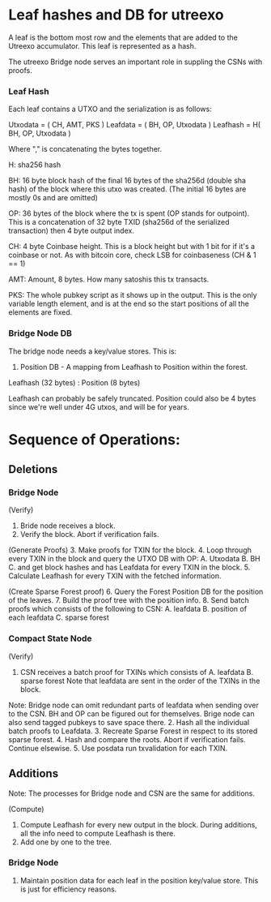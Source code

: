 # Leaf hashes and DB for utreexo

A leaf is the bottom most row and the elements that are added to the Utreexo
accumulator. This leaf is represented as a hash.

The utreexo Bridge node serves an important role in suppling the CSNs with
proofs.

### Leaf Hash

Each leaf contains a UTXO and the serialization is as follows:

Utxodata = ( CH, AMT, PKS )
Leafdata = ( BH, OP, Utxodata )
Leafhash = H( BH, OP, Utxodata )

Where "," is concatenating the bytes together.  

H: sha256 hash

BH: 16 byte block hash of the final 16 bytes of the sha256d (double sha hash)
of the block where this utxo was created. (The initial 16 bytes are mostly 0s
and are omitted)

OP: 36 bytes of the block where the tx is spent (OP stands for outpoint). This
is a concatenation of 32 byte TXID (sha256d of the serialized transaction) then
4 byte output index.

CH: 4 byte Coinbase height. This is a block height but with 1 bit for if it's a
coinbase or not. As with bitcoin core, check LSB for coinbaseness (CH & 1 == 1)

AMT: Amount, 8 bytes.  How many satoshis this tx transacts.

PKS: The whole pubkey script as it shows up in the output. This is the only
variable length element, and is at the end so the start positions of all the
elements are fixed.

### Bridge Node DB

The bridge node needs a key/value stores. This is:

1. Position DB - A mapping from Leafhash to Position within the forest.  

Leafhash (32 bytes) : Position (8 bytes)

Leafhash can probably be safely truncated. Position could also be 4 bytes since
we're well under 4G utxos, and will be for years.

# Sequence of Operations:

## Deletions

### Bridge Node

(Verify)
1. Bride node receives a block.
2. Verify the block. Abort if verification fails.

(Generate Proofs)
3. Make proofs for TXIN for the block.
4. Loop through every TXIN in the block and query the UTXO DB with OP:
	A. Utxodata
	B. BH
	C. and get block hashes and has Leafdata for every TXIN in the block.
5. Calculate Leafhash for every TXIN with the fetched information.

(Create Sparse Forest proof)
6. Query the Forest Position DB for the position of the leaves.
7. Build the proof tree with the position info.
8. Send batch proofs which consists of the following to CSN:
	A. leafdata
	B. position of each leafdata
	C. sparse forest

### Compact State Node

(Verify)
1. CSN receives a batch proof for TXINs which consists of
	A. leafdata
	B. sparse forest
Note that leafdata are sent in the order of the TXINs in the block.

Note: Bridge node can omit redundant parts of leafdata when sending over to the
CSN. BH and OP can be figured out for themselves. Brige node can also send
tagged pubkeys to save space there.
2. Hash all the individual batch proofs to Leafdata.
3. Recreate Sparse Forest in respect to its stored sparse forest.
4. Hash and compare the roots. Abort if verification fails. Continue elsewise.
5. Use posdata run txvalidation for each TXIN.

## Additions

Note: The processes for Bridge node and CSN are the same for additions.

(Compute)
1. Compute Leafhash for every new output in the block. During additions, all the
   info need to compute Leafhash is there.
2. Add one by one to the tree.

### Bridge Node
1. Maintain position data for each leaf in the position key/value store. This is
just for efficiency reasons.
